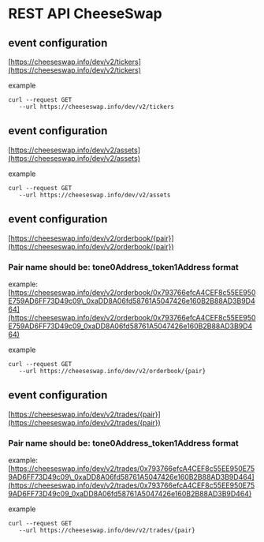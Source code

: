 # REST API  CheeseSwap

## event configuration

[https://cheeseswap.info/dev/v2/tickers](https://cheeseswap.info/dev/v2/tickers)

example

```text
curl --request GET
   --url https://cheeseswap.info/dev/v2/tickers
```

## event configuration

[https://cheeseswap.info/dev/v2/assets](https://cheeseswap.info/dev/v2/assets)

example

```text
curl --request GET
   --url https://cheeseswap.info/dev/v2/assets
```

## event configuration

[https://cheeseswap.info/dev/v2/orderbook/{pair}](https://cheeseswap.info/dev/v2/orderbook/{pair})

### Pair name should be: tone0Address\_token1Address format

example: [https://cheeseswap.info/dev/v2/orderbook/0x793766efcA4CEF8c55EE950E759AD6FF73D49c09\_0xaDD8A06fd58761A5047426e160B2B88AD3B9D464](https://cheeseswap.info/dev/v2/orderbook/0x793766efcA4CEF8c55EE950E759AD6FF73D49c09_0xaDD8A06fd58761A5047426e160B2B88AD3B9D464)

example

```text
curl --request GET
   --url https://cheeseswap.info/dev/v2/orderbook/{pair}
```

## event configuration

[https://cheeseswap.info/dev/v2/trades/{pair}](https://cheeseswap.info/dev/v2/trades/{pair})

### Pair name should be: tone0Address\_token1Address format

example: [https://cheeseswap.info/dev/v2/trades/0x793766efcA4CEF8c55EE950E759AD6FF73D49c09\_0xaDD8A06fd58761A5047426e160B2B88AD3B9D464](https://cheeseswap.info/dev/v2/trades/0x793766efcA4CEF8c55EE950E759AD6FF73D49c09_0xaDD8A06fd58761A5047426e160B2B88AD3B9D464)

example

```text
curl --request GET
   --url https://cheeseswap.info/dev/v2/trades/{pair}
```

